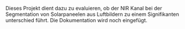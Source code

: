 Dieses Projekt dient dazu zu evaluieren, ob der NIR Kanal bei der Segmentation von Solarpaneelen aus Luftbildern zu einem Signifikanten unterschied führt. 
Die Dokumentation wird noch eingefügt.
